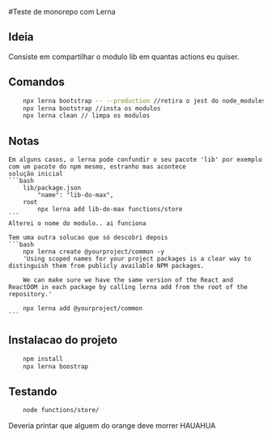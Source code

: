 #Teste de monorepo com Lerna

## Ideia
Consiste em compartilhar o modulo lib em quantas actions eu quiser.

## Comandos

```bash
    npx lerna bootstrap -- --production //retira o jest do node_modules
    npx lerna bootstrap //insta os modulos
    npx lerna clean // limpa os modulos
```

## Notas
    Em alguns casos, o lerna pode confundir o seu pacote 'lib' por exemplo com um pacote do npm mesmo, estranho mas acontece
    solução inicial
    ```bash
        lib/package.json
            "name": "lib-do-max",
        root
            npx lerna add lib-do-max functions/store
    ```
    Alterei o nome do modulo.. ai funciona

    Tem uma outra solucao que só descobri depois
    ```bash
        npx lerna create @yourproject/common -y
        'Using scoped names for your project packages is a clear way to distinguish them from publicly available NPM packages.

        We can make sure we have the same version of the React and ReactDOM in each package by calling lerna add from the root of the repository.'

        npx lerna add @yourproject/common
    ```


## Instalacao do projeto

```bash
    npm install
    npx lerna boostrap
```

## Testando

```bash
    node functions/store/
```
Deveria printar que alguem do orange deve morrer HAUAHUA